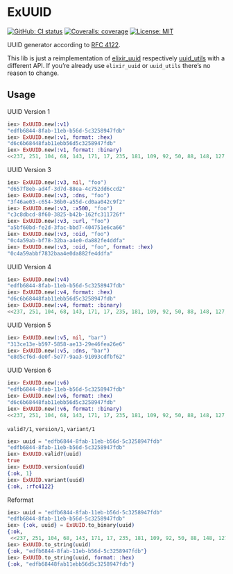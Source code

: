 # ExUUID
[![GitHub: CI status](https://img.shields.io/github/actions/workflow/status/hrzndhrn/ex_uuid/ci.yml?branch=main&style=flat-square)](https://github.com/hrzndhrn/ex_uuid/actions)
[![Coveralls: coverage](https://img.shields.io/coveralls/github/hrzndhrn/ex_uuid?style=flat-square)](https://coveralls.io/github/hrzndhrn/ex_uuid)
[![License: MIT](https://img.shields.io/badge/License-MIT-yellow.svg?style=flat-square)](https://github.com/hrzndhrn/ex_uuid/blob/main/LICENSE.md)

UUID generator according to [RFC 4122](https://www.ietf.org/rfc/rfc4122.txt).

This lib is just a reimplementation of [elixir_uuid](https://hex.pm/packages/elixir_uuid)
respectively [uuid_utils](https://hex.pm/packages/uuid_utils) with a different API.
If you’re already use `elixir_uuid` or `uuid_utils` there’s no reason to change.

## Usage

UUID Version 1

```elixir
iex> ExUUID.new(:v1)
"edfb6844-8fab-11eb-b56d-5c3258947fdb"
iex> ExUUID.new(:v1, format: :hex)
"d6c6b68448fab11ebb56d5c3258947fdb"
iex> ExUUID.new(:v1, format: :binary)
<<237, 251, 104, 68, 143, 171, 17, 235, 181, 109, 92, 50, 88, 148, 127, 219>>
```

UUID Version 3

```elixir
iex> ExUUID.new(:v3, nil, "foo")
"d657f8eb-ad4f-3d7d-88ea-4c752dd6ccd2"
iex> ExUUID.new(:v3, :dns, "foo")
"3f46ae03-c654-36b0-a55d-cd0aa042c9f2"
iex> ExUUID.new(:v3, :x500, "foo")
"c3c8dbcd-8f60-3825-b42b-162fc311726f"
iex> ExUUID.new(:v3, :url, "foo")
"a5bf60bd-fe2d-3fac-bbd7-404751e6ca66"
iex> ExUUID.new(:v3, :oid, "foo")
"0c4a59ab-bf78-32ba-a4e0-da882fe4ddfa"
iex> ExUUID.new(:v3, :oid, "foo", format: :hex)
"0c4a59abbf7832baa4e0da882fe4ddfa"
```

UUID Version 4

```elixir
iex> ExUUID.new(:v4)
"edfb6844-8fab-11eb-b56d-5c3258947fdb"
iex> ExUUID.new(:v4, format: :hex)
"d6c6b68448fab11ebb56d5c3258947fdb"
iex> ExUUID.new(:v4, format: :binary)
<<237, 251, 104, 68, 143, 171, 17, 235, 181, 109, 92, 50, 88, 148, 127, 219>>
```

UUID Version 5

```elixir
iex> ExUUID.new(:v5, nil, "bar")
"313ce13e-b597-5858-ae13-29e46fea26e6"
iex> ExUUID.new(:v5, :dns, "bar")
"e8d5cf6d-de0f-5e77-9aa3-91093cdfbf62"
```

UUID Version 6

```elixir
iex> ExUUID.new(:v6)
"edfb6844-8fab-11eb-b56d-5c3258947fdb"
iex> ExUUID.new(:v6, format: :hex)
"d6c6b68448fab11ebb56d5c3258947fdb"
iex> ExUUID.new(:v6, format: :binary)
<<237, 251, 104, 68, 143, 171, 17, 235, 181, 109, 92, 50, 88, 148, 127, 219>>
```

`valid?/1`, `version/1`, `variant/1`

```elixir
iex> uuid = "edfb6844-8fab-11eb-b56d-5c3258947fdb"
"edfb6844-8fab-11eb-b56d-5c3258947fdb"
iex> ExUUID.valid?(uuid)
true
iex> ExUUID.version(uuid)
{:ok, 1}
iex> ExUUID.variant(uuid)
{:ok, :rfc4122}
```

Reformat

```elixir
iex> uuid = "edfb6844-8fab-11eb-b56d-5c3258947fdb"
"edfb6844-8fab-11eb-b56d-5c3258947fdb"
iex> {:ok, uuid} = ExUUID.to_binary(uuid)
{:ok,
 <<237, 251, 104, 68, 143, 171, 17, 235, 181, 109, 92, 50, 88, 148, 127, 219>>}
iex> ExUUID.to_string(uuid)
{:ok, "edfb6844-8fab-11eb-b56d-5c3258947fdb"}
iex> ExUUID.to_string(uuid, format: :hex)
{:ok, "edfb68448fab11ebb56d5c3258947fdb"}
```
